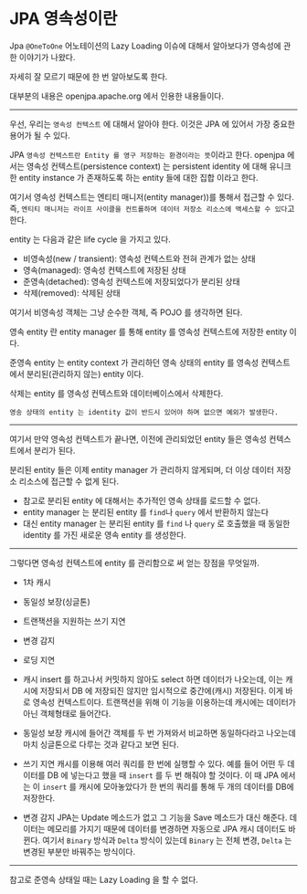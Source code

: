 # JPA 영속성이란

Jpa `@OneToOne` 어노테이션의 Lazy Loading 이슈에 대해서 알아보다가 영속성에 관한 이야기가 나왔다. 

자세히 잘 모르기 때문에 한 번 알아보도록 한다. 

대부분의 내용은 openjpa.apache.org 에서 인용한 내용들이다.

---

우선, 우리는 `영속성 컨텍스트` 에 대해서 알아야 한다. 이것은 JPA 에 있어서 가장 중요한 용어가 될 수 있다.

JPA `영속성 컨텍스트란 Entity 를 영구 저장하는 환경이라는 뜻`이라고 한다. openjpa 에서는 영속성 컨텍스트(persistence context) 는 persistent identity 에 대해 유니크한 entity instance 가 존재하도록 하는 entity 들에 대한 집합 이라고 한다.

여기서 영속성 컨텍스트는 엔티티 매니저(entity manager))를 통해서 접근할 수 있다. 즉, `엔티티 매니저는 라이프 사이클을 컨트롤하며 데이터 저장소 리소스에 액세스할 수 있다`고 한다.

entity 는 다음과 같은 life cycle 을 가지고 있다.

 - 비영속성(new / transient): 영속성 컨텍스트와 전혀 관계가 없는 상태
 - 영속(managed): 영속성 컨텍스트에 저장된 상태
 - 준영속(detached): 영속성 컨텍스트에 저장되었다가 분리된 상태
 - 삭제(removed): 삭제된 상태

여기서 비영속성 객체는 그냥 순수한 객체, 즉 POJO 를 생각하면 된다. 

영속 entity 란 entity manager 를 통해 entity 를 영속성 컨텍스트에 저장한 entity 이다.

준영속 entity 는 entity context 가 관리하던 영속 상태의 entity 를 영속성 컨텍스트에서 분리된(관리하지 않는) entity 이다.

삭제는 entity 를 영속성 컨텍스트와 데이터베이스에서 삭제한다.

`영송 상태의 entity 는 identity 값이 반드시 있어야 하며 없으면 예외가 발생한다.`

---

여기서 만약 영속성 컨텍스트가 끝나면, 이전에 관리되었던 entity 들은 영속성 컨텍스트에서 분리가 된다.

분리된 entity 들은 이제 entity manager 가 관리하지 않게되며, 더 이상 데이터 저장소 리소스에 접근할 수 없게 된다.

 - 참고로 분리된 entity 에 대해서는 추가적인 영속 상태를 로드할 수 없다.
 - entity manager 는 분리된 entity 를 `find`나 `query` 에서 반환하지 않는다
 - 대신 entity manager 는 분리된 entity 를 `find` 나 `query` 로 호출했을 때 동일한 identity 를 가진 새로운 영속 entity 를 생성한다.

 ---

그렇다면 영속성 컨텍스트에 entity 를 관리함으로 써 얻는 장점을 무엇일까.

 - 1차 캐시
 - 동일성 보장(싱글톤)
 - 트랜잭션을 지원하는 쓰기 지연
 - 변경 감지
 - 로딩 지연

 - 캐시
 insert 를 하고나서 커밋하지 않아도 select 하면 데이터가 나오는데, 이는 캐시에 저장되서 DB 에 저장되진 않지만 임시적으로 중간에(캐시) 저장된다. 이게 바로 영속성 컨텍스트이다. 트랜잭션을 위해 이 기능을 이용하는데 캐시에는 데이터가 아닌 객체형태로 들어간다.

 - 동일성 보장
 캐시에 들어간 객체를 두 번 가져와서 비교하면 동일하다라고 나오는데 마치 싱글톤으로 다루는 것과 같다고 보면 된다.

 - 쓰기 지연
 캐시를 이용해 여러 쿼리를 한 번에 실행할 수 있다. 예를 들어 어떤 두 데이터를 DB 에 넣는다고 했을 때 `insert` 를 두 번 해줘야 할 것이다. 이 때 JPA 에서는 이 `insert` 를 캐시에 모아놓았다가 한 번의 쿼리를 통해 두 개의 데이터를 DB에 저장한다.

 - 변경 감지
 JPA는 Update 메소드가 없고 그 기능을 Save 메소드가 대신 해준다. 데이터는 메모리를 가지기 때문에 데이터를 변경하면 자동으로 JPA 캐시 데이터도 바뀐다. 
 여기서 `Binary` 방식과 `Delta` 방식이 있는데 `Binary` 는 전체 변경, `Delta` 는 변경된 부분만 바꿔주는 방식이다.

---

참고로 준영속 상태일 때는 Lazy Loading 을 할 수 없다.

 